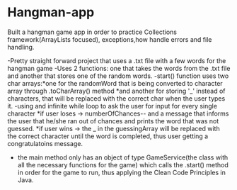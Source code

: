 # Hangman-app
Built a hangman game app in order to practice Collections framework(ArrayLists focused), exceptions,how handle errors and file handling.

-Pretty straight forward project that uses a .txt file with a few words for the hangman game
-Uses 2 functions: one that takes the words from the .txt file and another that stores one of the random words.
-start() function uses two char arrays:*one for the randomWord that is being converted to character array through .toCharArray() method
                                       *and another for storing '_' instead of characters, that will be replaced with the correct char when the user types it.
-using and infinite while loop to ask the user for input  for every single character
*if user loses -> numberOfChances-- and a message that informs the user that he/she ran out of chances and prints the word that was not guessed. 
*if user wins -> the _ in the guessingArray will be replaced with the correct character until the word is completed, thus user getting a congratulatoins message.
- the main method only has an object of type GameService(the class with all the necessary functions for the game) which calls the .start() method in order for the game to run, thus applying the Clean Code Principles in Java.

